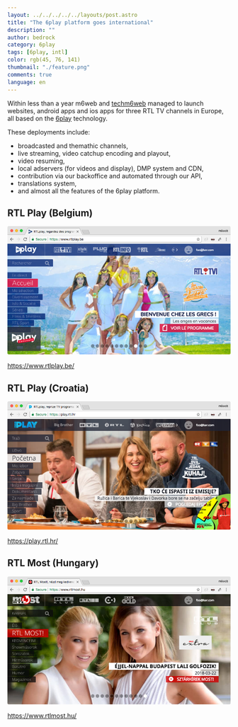 ```yaml
---
layout: ../../../../../layouts/post.astro
title: "The 6play platform goes international"
description: ""
author: bedrock
category: 6play
tags: [6play, intl]
color: rgb(45, 76, 141)
thumbnail: "./feature.png"
comments: true
language: en
---
```


Within less than a year m6web and [techm6web](https://twitter.com/Bedrock_Stream) managed to launch websites, android apps and ios apps for three RTL TV channels in Europe, all based on the [6play](https://www.6play.fr) technology. 

These deployments include: 

* broadcasted and themathic channels,
* live streaming, video catchup encoding and playout,
* video resuming,
* local adservers (for videos and display), DMP system and CDN,
* contribution via our backoffice and automated through our API,
* translations system,
* and almost all the features of the 6play platform.

## RTL Play (Belgium)

![RTL Play Belgium](./rtl_play_be.png)

https://www.rtlplay.be/

## RTL Play (Croatia)

![RTL Play Croatia](./rtl_play_hr.png)

https://play.rtl.hr/

## RTL Most (Hungary)

![RTL Play Hungary](./rtl_most.png)

https://www.rtlmost.hu/
